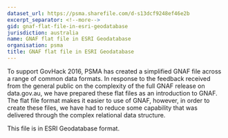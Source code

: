 ```yaml
---
dataset_url: https://psma.sharefile.com/d-s13dcf9248ef46e2b
excerpt_separator: <!--more-->
gid: gnaf-flat-file-in-esri-geodatabase
jurisdiction: australia
name: GNAF flat file in ESRI Geodatabase
organisation: psma
title: GNAF flat file in ESRI Geodatabase
---
```


To support GovHack 2016, PSMA has created a simplified GNAF file across a range of common data formats. In response to the feedback received from the general public on the complexity of the full GNAF release on data.gov.au, we have prepared these flat files as an introduction to GNAF. The flat file format makes it easier to use of GNAF, however, in order to create these files, we have had to reduce some capability that was delivered through the complex relational data structure.

<!--more-->

This file is in ESRI Geodatabase format.